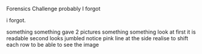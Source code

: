 Forensics Challenge probably I forgot

i forgot.

something something gave 2 pictures something something
look at first it is readable
second looks jumbled
notice pink line at the side
realise to shift each row to be able to see the image